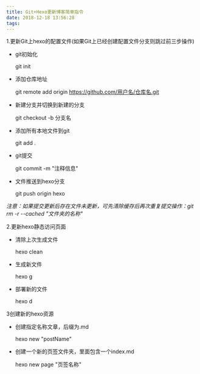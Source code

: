 ```yaml
---
title: Git+Hexo更新博客简单指令
date: 2018-12-18 13:56:28
tags:
---
```

1.更新Git上hexo的配置文件(如果Git上已经创建配置文件分支则跳过前三步操作)

* git初始化

    git init

* 添加仓库地址
   
    git remote add origin https://github.com/用户名/仓库名.git

* 新建分支并切换到新建的分支

    git checkout -b 分支名

* 添加所有本地文件到git
    
    git add .

* git提交

    git commit -m "注释信息"

* 文件推送到hexo分支

    git push origin hexo

*注意：如果提交更新后存在文件未更新，可先清除缓存后再次重复提交操作：git rm -r --cached "文件夹的名称"*

2.更新hexo静态访问页面

* 清除上次生成文件
    
    hexo clean

* 生成新文件
    
    hexo g

* 部署新的文件
    
    hexo d

3创建新的hexo资源

* 创建指定名称文章，后缀为.md

    hexo new "postName"

* 创建一个新的页签文件夹，里面包含一个index.md
    
    hexo new page "页签名称"
